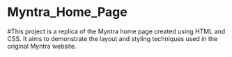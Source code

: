 # Myntra_Home_Page
#This project is a replica of the Myntra home page created using HTML and CSS. It aims to demonstrate the layout and styling techniques used in the original Myntra website.
